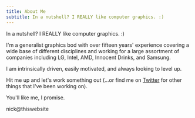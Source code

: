 ```yaml
---
title: About Me
subtitle: In a nutshell? I REALLY like computer graphics. :)
---
```


In a nutshell? I REALLY like computer graphics. :)

I'm a generalist graphics bod with over fifteen years' experience covering a wide base of different disciplines and working for a large assortment of companies including LG, Intel, AMD, Innocent Drinks, and Samsung. 

I am intrinsically driven, easily motivated, and always looking to level up.

Hit me up and let's work something out (...or find me on [Twitter](https://twitter.com/FridayMarch26th) for other things that I've been working on).

You'll like me, I promise.

nick@thiswebsite